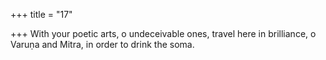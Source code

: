 +++
title = "17"

+++
With your poetic arts, o undeceivable ones, travel here in brilliance,  o Varuṇa
and Mitra, in order to drink the soma.